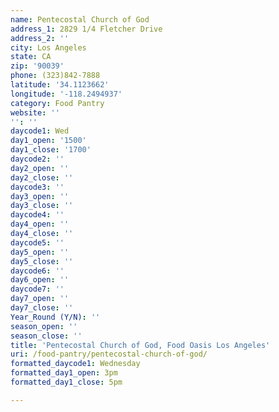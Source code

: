 ```yaml
---
name: Pentecostal Church of God
address_1: 2829 1/4 Fletcher Drive
address_2: ''
city: Los Angeles
state: CA
zip: '90039'
phone: (323)842-7888
latitude: '34.1123662'
longitude: '-118.2494937'
category: Food Pantry
website: ''
'': ''
daycode1: Wed
day1_open: '1500'
day1_close: '1700'
daycode2: ''
day2_open: ''
day2_close: ''
daycode3: ''
day3_open: ''
day3_close: ''
daycode4: ''
day4_open: ''
day4_close: ''
daycode5: ''
day5_open: ''
day5_close: ''
daycode6: ''
day6_open: ''
daycode7: ''
day7_open: ''
day7_close: ''
Year_Round (Y/N): ''
season_open: ''
season_close: ''
title: 'Pentecostal Church of God, Food Oasis Los Angeles'
uri: /food-pantry/pentecostal-church-of-god/
formatted_daycode1: Wednesday
formatted_day1_open: 3pm
formatted_day1_close: 5pm

---
```

